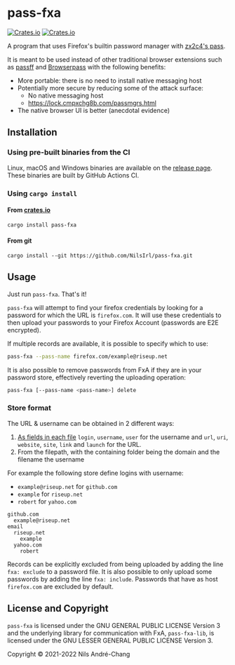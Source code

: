 # pass-fxa

[![Crates.io](https://img.shields.io/crates/v/pass-fxa?label=pass-fxa)][crates.io]
[![Crates.io](https://img.shields.io/crates/v/pass-fxa-lib?label=pass-fxa-lib)][crates.io-lib]

A program that uses Firefox's builtin password manager with [zx2c4's
pass][pass].

It is meant to be used instead of other traditional browser extensions such as
[passff] and [Browserpass][browserpass] with the following benefits:

* More portable: there is no need to install native messaging host
* Potentially more secure by reducing some of the attack surface:
  - No native messaging host
  - https://lock.cmpxchg8b.com/passmgrs.html
* The native browser UI is better (anecdotal evidence)

## Installation

### Using pre-built binaries from the CI

Linux, macOS and Windows binaries are available on the [release page]. These
binaries are built by GitHub Actions CI.

### Using `cargo install`

#### From [crates.io]

```sh
cargo install pass-fxa
```

#### From git

```
cargo install --git https://github.com/NilsIrl/pass-fxa.git
```

## Usage

Just run `pass-fxa`. That's it!

`pass-fxa` will attempt to find your firefox credentials by looking for a
password for which the URL is `firefox.com`. It will use these credentials to
then upload your passwords to your Firefox Account (passwords are E2E
encrypted).

If multiple records are available, it is possible to specify which to use:

```sh
pass-fxa --pass-name firefox.com/example@riseup.net
```

It is also possible to remove passwords from FxA if they are in your password
store, effectively reverting the uploading operation:

```sh
pass-fxa [--pass-name <pass-name>] delete
```

### Store format

The URL & username can be obtained in 2 different ways:

1. [As fields in each file][1] `login`, `username`, `user` for the username and
   `url`, `uri`, `website`, `site`, `link` and `launch` for the URL.
2. From the filepath, with the containing folder being the domain and the
   filename the username

For example the following store define logins with username:

* `example@riseup.net` for `github.com`
* `example` for `riseup.net`
* `robert` for `yahoo.com`

```
github.com
  example@riseup.net
email
  riseup.net
    example
  yahoo.com
    robert
```

Records can be explicitly excluded from being uploaded by adding the line `fxa:
exclude` to a password file. It is also possible to only upload some passwords
by adding the line `fxa: include`. Passwords that have as host `firefox.com`
are excluded by default.

## License and Copyright

`pass-fxa` is licensed under the GNU GENERAL PUBLIC LICENSE Version 3 and the
underlying library for communication with FxA, `pass-fxa-lib`, is licensed
under the GNU LESSER GENERAL PUBLIC LICENSE Version 3.

Copyright © 2021-2022 Nils André-Chang

[browserpass]: https://github.com/browserpass/browserpass-extension
[crates.io]: https://crates.io/crates/pass-fxa
[crates.io-lib]: https://crates.io/crates/pass-fxa-lib
[passff]: https://github.com/passff/passff
[pass]: https://www.passwordstore.org/
[release page]: https://github.com/NilsIrl/pass-fxa/releases

[1]: https://github.com/passff/passff#multi-line-format
